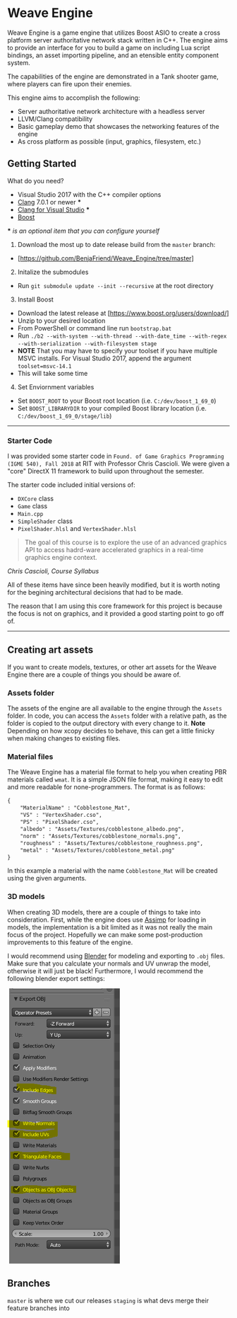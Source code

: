 # Weave Engine

Weave Engine is a game engine that utilizes Boost ASIO to create a cross
platform server authoritative network stack written in C++. The engine
aims to provide an interface for you to build a game on including Lua
script bindings, an asset importing pipeline, and an etensible entity
component system.

The capabilities of the engine are demonstrated in a Tank shooter game,
where players can fire upon their enemies.

This engine aims to accomplish the following:

* Server authoritative network architecture with a headless server
* LLVM/Clang compatibility
* Basic gameplay demo that showcases the networking features of the engine
* As cross platform as possible (input, graphics, filesystem, etc.)

## Getting Started

What do you need?

* Visual Studio 2017 with the C++ compiler options  
* [Clang](http://releases.llvm.org/download.html) 7.0.1 or newer __*__
* [Clang for Visual Studio](https://marketplace.visualstudio.com/items?itemName=LLVMExtensions.llvm-toolchain) __*__
* [Boost](https://www.boost.org/doc/libs/1_69_0/more/getting_started/windows.html)

__*__ _is an optional item that you can configure yourself_


1. Download the most up to date release build from the `master` branch:
 * [https://github.com/BenjaFriend/Weave_Engine/tree/master]
2. Initalize the submodules
 *  Run `git submodule update --init --recursive` at the root directory
3. Install Boost
 * Download the latest release at [https://www.boost.org/users/download/]
 * Unzip to your desired location
 * From PowerShell or command line run `bootstrap.bat`
 * Run `./b2 --with-system --with-thread --with-date_time --with-regex --with-serialization --with-filesystem stage`
 * __NOTE__ That you may have to specify your toolset if you have multiple
  MSVC installs. For Visual Studio 2017, append the argument `toolset=msvc-14.1`
 * This will take some time
4. Set Enviornment variables
 * Set `BOOST_ROOT` to your Boost root location (i.e. `C:/dev/boost_1_69_0`)
 * Set `BOOST_LIBRARYDIR` to your compiled Boost library
   location (i.e. `C:/dev/boost_1_69_0/stage/lib`)

---
### Starter Code

I was provided some starter code in `Found. of Game Graphics Programming (IGME 540), Fall 2018` at RIT with Professor Chris Cascioli. We were given a "core" DirectX 11 framework to build upon throughout the semester.

The starter code included initial versions of:
* `DXCore` class
* `Game` class
* `Main.cpp`
* `SimpleShader` class
* `PixelShader.hlsl` and `VertexShader.hlsl`

>
> The goal of this course is to explore the use of an advanced graphics API to access hadrd-ware accelerated graphics in a real-time graphics engine context.
>

_Chris Cascioli, Course Syllabus_

All of these items have since been heavily modified, but it is worth
noting for the begining architectural decisions that had to be made.

The reason that I am using this core framework for this project is
because the focus is not on graphics, and it provided a good starting
point to go off of.  

---



## Creating art assets

If you want to create models, textures, or other art assets for the Weave Engine there are a couple of things you should be aware of.

### Assets folder
The assets of the engine are all available to the engine through the `Assets` folder. In code, you can access the `Assets` folder with a relative path, as the folder is copied to the output directory with every change to it. **Note** Depending on how xcopy decides to behave, this can get a little finicky when making changes to existing files.

### Material files
The Weave Engine has a material file format to help you when creating PBR materials called `wmat`. It is a simple JSON file format, making it easy to edit and more readable for none-programmers. The format is as follows:

```
{
	"MaterialName" : "Cobblestone_Mat",
    "VS" : "VertexShader.cso",
	"PS" : "PixelShader.cso",
	"albedo" : "Assets/Textures/cobblestone_albedo.png",
	"norm" : "Assets/Textures/cobblestone_normals.png",
	"roughness" : "Assets/Textures/cobblestone_roughness.png",
	"metal" : "Assets/Textures/cobblestone_metal.png"
}
```
In this example a material with the name `Cobblestone_Mat` will be created using the given arguments.

### 3D models
When creating 3D models, there are a couple of things to take into consideration. First, while the engine does use [Assimp](http://assimp.sourceforge.net/lib_html/usage.html) for loading in models, the implementation is a bit limited as it was not really the main focus of the project. Hopefully we can make some post-production improvements to this feature of the engine.

I would recommend using [Blender](https://www.blender.org/) for modeling and exporting to `.obj` files. Make sure that you calculate your normals and UV unwrap the model, otherwise it will just be black! Furthermore, I would recommend the following blender export settings:


![Blender export settings](blender_export_settings.PNG)

## Branches

`master` is where we cut our releases
`staging` is what devs merge their feature branches into
